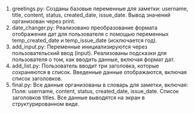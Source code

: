 1. greetings.py:
   Созданы базовые переменные для заметки: username, title, content, status, created_date, issue_date.
   Вывод значений организован через print.
2. date_changer.py:
   Реализовано преобразование формата отображения дат для пользователя с помощью переменных temp_created_date и temp_issue_date (исключается год).
3. add_input.py:
   Переменные инициализируются через пользовательский ввод (input).
   Реализованы подсказки для пользователя о том, как вводить данные, включая формат дат.
4. add_list.py:
   Пользователь вводит три заголовка, которые сохраняются в список.
   Введенные данные отображаются, включая список заголовков.
5. final.py:
   Все данные организованы в словарь для заметки, включая:
     Поля: username, content, status, created_date, issue_date.
     Список заголовков titles.
   Все данные выводятся на экран в структурированном виде.
